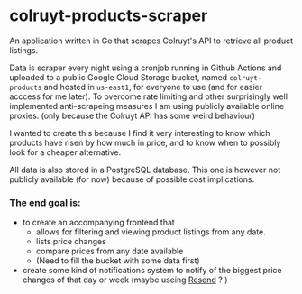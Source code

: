 # colruyt-products-scraper

An application written in Go that scrapes Colruyt's API to retrieve all product listings.

Data is scraper every night using a cronjob running in Github Actions and uploaded to a public Google Cloud Storage bucket, named `colruyt-products` and hosted in `us-east1`, for everyone to use (and for easier acccess for me later).
To overcome rate limiting and other surprisingly well implemented anti-scrapeing measures I am using publicly available online proxies. (only because the Colruyt API has some weird behaviour)

I wanted to create this because I find it very interesting to know which products have risen by how much in price, and to know when to possibly look for a cheaper alternative.

All data is also stored in a PostgreSQL database. This one is however not publicly available (for now) because of possible cost implications.

### The end goal is:
- to create an accompanying frontend that
  - allows for filtering and viewing product listings from any date.
  - lists price changes
  - compare prices from any date available
  - (Need to fill the bucket with some data first)
- create some kind of notifications system to notify of the biggest price changes of that day or week (maybe useing [Resend](https://resend.com/) ? )
